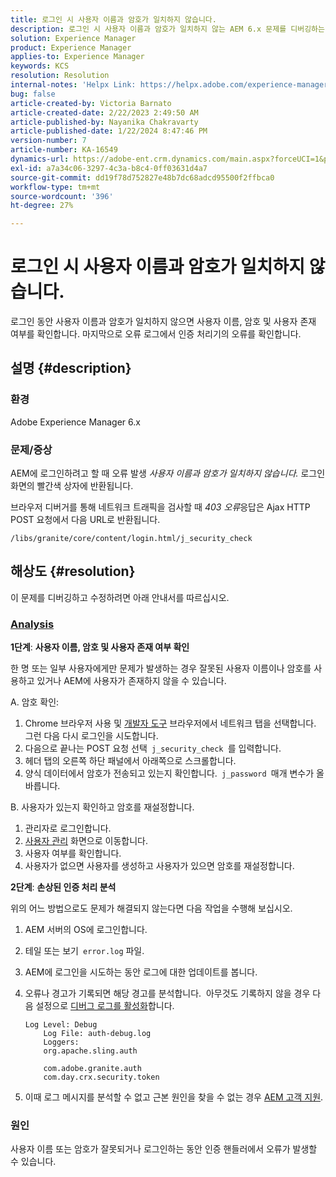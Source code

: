 ```yaml
---
title: 로그인 시 사용자 이름과 암호가 일치하지 않습니다.
description: 로그인 시 사용자 이름과 암호가 일치하지 않는 AEM 6.x 문제를 디버깅하는 방법을 알아봅니다. 사용자 이름, 암호 확인 및 오류 로그 확인.
solution: Experience Manager
product: Experience Manager
applies-to: Experience Manager
keywords: KCS
resolution: Resolution
internal-notes: 'Helpx Link: https://helpx.adobe.com/experience-manager/kb/user-name-and-password-do-not-match-on-login.html'
bug: false
article-created-by: Victoria Barnato
article-created-date: 2/22/2023 2:49:50 AM
article-published-by: Nayanika Chakravarty
article-published-date: 1/22/2024 8:47:46 PM
version-number: 7
article-number: KA-16549
dynamics-url: https://adobe-ent.crm.dynamics.com/main.aspx?forceUCI=1&pagetype=entityrecord&etn=knowledgearticle&id=e998cd92-5bb2-ed11-83fe-6045bd0067ea
exl-id: a7a34c06-3297-4c3a-b8c4-0ff03631d4a7
source-git-commit: dd19f78d752827e48b7dc68adcd95500f2ffbca0
workflow-type: tm+mt
source-wordcount: '396'
ht-degree: 27%

---
```


# 로그인 시 사용자 이름과 암호가 일치하지 않습니다.


로그인 동안 사용자 이름과 암호가 일치하지 않으면 사용자 이름, 암호 및 사용자 존재 여부를 확인합니다. 마지막으로 오류 로그에서 인증 처리기의 오류를 확인합니다.

## 설명 {#description}


### 환경

Adobe Experience Manager 6.x

### 문제/증상

AEM에 로그인하려고 할 때 오류 발생 *사용자 이름과 암호가 일치하지 않습니다.* 로그인 화면의 빨간색 상자에 반환됩니다.

브라우저 디버거를 통해 네트워크 트래픽을 검사할 때 *403 오류*&#x200B;응답은 Ajax HTTP POST 요청에서 다음 URL로 반환됩니다.

`/libs/granite/core/content/login.html/j_security_check`


## 해상도 {#resolution}


이 문제를 디버깅하고 수정하려면 아래 안내서를 따르십시오.

### <u><b>Analysis</b></u>

<b>1단계</b>: <b>사용자 이름, 암호 및 사용자 존재 여부 확인</b>

한 명 또는 일부 사용자에게만 문제가 발생하는 경우 잘못된 사용자 이름이나 암호를 사용하고 있거나 AEM에 사용자가 존재하지 않을 수 있습니다.

A. 암호 확인:

1. Chrome 브라우저 사용 및 [개발자 도구](https://developer.chrome.com/devtools) 브라우저에서 네트워크 탭을 선택합니다. 그런 다음 다시 로그인을 시도합니다.
2. 다음으로 끝나는 POST 요청 선택` j_security_check `를 입력합니다.
3. 헤더 탭의 오른쪽 하단 패널에서 아래쪽으로 스크롤합니다.
4. 양식 데이터에서 암호가 전송되고 있는지 확인합니다.` j_password `매개 변수가 올바릅니다.


B. 사용자가 있는지 확인하고 암호를 재설정합니다.

1. 관리자로 로그인합니다.
2. [사용자 관리](https://experienceleague.adobe.com/docs/experience-manager-65/administering/home.html?lang=en&amp;amp;topic=/experience-manager/6-5/sites/administering/morehelp/security.ug.js) 화면으로 이동합니다.
3. 사용자 여부를 확인합니다.
4. 사용자가 없으면 사용자를 생성하고 사용자가 있으면 암호를 재설정합니다.


<b>2단계</b>: <b>손상된 인증 처리 분석</b>

위의 어느 방법으로도 문제가 해결되지 않는다면 다음 작업을 수행해 보십시오.

1. AEM 서버의 OS에 로그인합니다.
2. 테일 또는 보기` error.log` 파일.
3. AEM에 로그인을 시도하는 동안 로그에 대한 업데이트를 봅니다.
4. 오류나 경고가 기록되면 해당 경고를 분석합니다.  아무것도 기록하지 않을 경우 다음 설정으로 [디버그 로그를 활성화](https://experienceleague.adobe.com/docs/experience-manager-65/deploying/configuring/configure-logging.html)합니다.


   ```
   Log Level: Debug
       Log File: auth-debug.log
       Loggers:
       org.apache.sling.auth
   
       com.adobe.granite.auth
       com.day.crx.security.token
   ```


5. 이때 로그 메시지를 분석할 수 없고 근본 원인을 찾을 수 없는 경우 [AEM 고객 지원](https://experienceleague.adobe.com/?support-solution=Experience+Manager#support).


### <b>원인</b>

사용자 이름 또는 암호가 잘못되거나 로그인하는 동안 인증 핸들러에서 오류가 발생할 수 있습니다.
